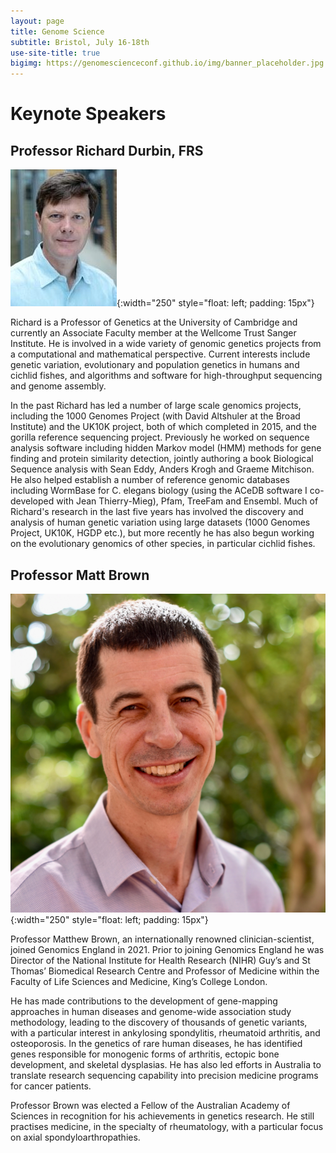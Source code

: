 ```yaml
---
layout: page
title: Genome Science
subtitle: Bristol, July 16-18th
use-site-title: true
bigimg: https://genomescienceconf.github.io/img/banner_placeholder.jpg
---
```


# Keynote Speakers

## Professor Richard Durbin, FRS 

![Richard Durbin](/assets/img/richard-durbin.jpg){:width="250" style="float: left; padding: 15px"}

Richard is a Professor of Genetics at the University of Cambridge and currently an Associate Faculty member at the Wellcome Trust Sanger Institute. He is involved in a wide variety of genomic genetics projects from a computational and mathematical perspective. Current interests include genetic variation, evolutionary and population genetics in humans and cichlid fishes, and algorithms and software for high-throughput sequencing and genome assembly.

In the past Richard has led a number of large scale genomics projects, including the 1000 Genomes Project (with David Altshuler at the Broad Institute) and the UK10K project, both of which completed in 2015, and the gorilla reference sequencing project. Previously he worked on sequence analysis software including hidden Markov model (HMM) methods for gene finding and protein similarity detection, jointly authoring a book Biological Sequence analysis with Sean Eddy, Anders Krogh and Graeme Mitchison. He also helped establish a number of reference genomic databases including WormBase for C. elegans biology (using the ACeDB software I co-developed with Jean Thierry-Mieg), Pfam, TreeFam and Ensembl. Much of Richard's research in the last five years has involved the discovery and analysis of human genetic variation using large datasets (1000 Genomes Project, UK10K, HGDP etc.), but more recently he has also begun working on the evolutionary genomics of other species, in particular cichlid fishes.

##  Professor Matt Brown

![Matt Brown](/assets/img/matt-brown.jpg){:width="250" style="float: left; padding: 15px"}

Professor Matthew Brown, an internationally renowned clinician-scientist, joined Genomics England in 2021. Prior to joining Genomics England he was Director of the National Institute for Health Research (NIHR) Guy’s and St Thomas’ Biomedical Research Centre and Professor of Medicine within the Faculty of Life Sciences and Medicine, King’s College London.

He has made contributions to the development of gene-mapping approaches in human diseases and genome-wide association study methodology, leading to the discovery of thousands of genetic variants, with a particular interest in ankylosing spondylitis, rheumatoid arthritis, and osteoporosis. In the genetics of rare human diseases, he has identified genes responsible for monogenic forms of arthritis, ectopic bone development, and skeletal dysplasias. He has also led efforts in Australia to translate research sequencing capability into precision medicine programs for cancer patients.

Professor Brown was elected a Fellow of the Australian Academy of Sciences in recognition for his achievements in genetics research. He still practises medicine, in the specialty of rheumatology, with a particular focus on axial spondyloarthropathies.




